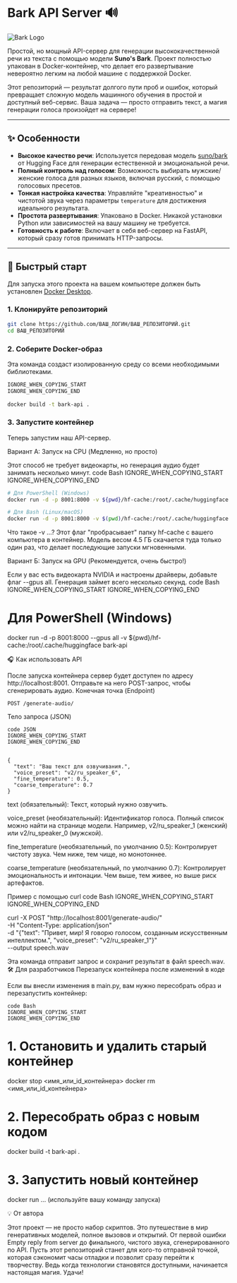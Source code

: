 # Bark API Server 🔊

![Bark Logo](https://user-images.githubusercontent.com/5068315/230698495-cbb1ced9-c911-4c9a-941d-a1a4a1286ac6.png)

Простой, но мощный API-сервер для генерации высококачественной речи из текста с помощью модели **Suno's Bark**. Проект полностью упакован в Docker-контейнер, что делает его развертывание невероятно легким на любой машине с поддержкой Docker.

Этот репозиторий — результат долгого пути проб и ошибок, который превращает сложную модель машинного обучения в простой и доступный веб-сервис. Ваша задача — просто отправить текст, а магия генерации голоса произойдет на сервере!

---

## ✨ Особенности

*   **Высокое качество речи**: Используется передовая модель [suno/bark](https://huggingface.co/suno/bark) от Hugging Face для генерации естественной и эмоциональной речи.
*   **Полный контроль над голосом**: Возможность выбирать мужские/женские голоса для разных языков, включая русский, с помощью голосовых пресетов.
*   **Тонкая настройка качества**: Управляйте "креативностью" и чистотой звука через параметры `temperature` для достижения идеального результата.
*   **Простота развертывания**: Упаковано в Docker. Никакой установки Python или зависимостей на вашу машину не требуется.
*   **Готовность к работе**: Включает в себя веб-сервер на FastAPI, который сразу готов принимать HTTP-запросы.

---

## 🚀 Быстрый старт

Для запуска этого проекта на вашем компьютере должен быть установлен [Docker Desktop](https://www.docker.com/products/docker-desktop/).

### 1. Клонируйте репозиторий

```bash
git clone https://github.com/ВАШ_ЛОГИН/ВАШ_РЕПОЗИТОРИЙ.git
cd ВАШ_РЕПОЗИТОРИЙ
```
### 2. Соберите Docker-образ

Эта команда создаст изолированную среду со всеми необходимыми библиотеками.
``` Bash
IGNORE_WHEN_COPYING_START
IGNORE_WHEN_COPYING_END
    
docker build -t bark-api .
```

### 3. Запустите контейнер

Теперь запустим наш API-сервер.

Вариант А: Запуск на CPU (Медленно, но просто)

Этот способ не требует видеокарты, но генерация аудио будет занимать несколько минут.
code Bash
IGNORE_WHEN_COPYING_START
IGNORE_WHEN_COPYING_END

``` Bash
# Для PowerShell (Windows)
docker run -d -p 8001:8000 -v ${pwd}/hf-cache:/root/.cache/huggingface bark-api

# Для Bash (Linux/macOS)
docker run -d -p 8001:8000 -v $(pwd)/hf-cache:/root/.cache/huggingface bark-api
```

Что такое -v ...? Этот флаг "пробрасывает" папку hf-cache с вашего компьютера в контейнер. Модель весом 4.5 ГБ скачается туда только один раз, что делает последующие запуски мгновенными.

Вариант Б: Запуск на GPU (Рекомендуется, очень быстро!)

Если у вас есть видеокарта NVIDIA и настроены драйверы, добавьте флаг --gpus all. Генерация займет всего несколько секунд.
code Bash
IGNORE_WHEN_COPYING_START
IGNORE_WHEN_COPYING_END
    
# Для PowerShell (Windows)
docker run -d -p 8001:8000 --gpus all -v ${pwd}/hf-cache:/root/.cache/huggingface bark-api

🎧 Как использовать API

После запуска контейнера сервер будет доступен по адресу http://localhost:8001. Отправьте на него POST-запрос, чтобы сгенерировать аудио.
Конечная точка (Endpoint)
```
POST /generate-audio/
```

Тело запроса (JSON)
```
code JSON
IGNORE_WHEN_COPYING_START
IGNORE_WHEN_COPYING_END

    
{
  "text": "Ваш текст для озвучивания.",
  "voice_preset": "v2/ru_speaker_6",
  "fine_temperature": 0.5,
  "coarse_temperature": 0.7
}
```
  

text (обязательный): Текст, который нужно озвучить.

voice_preset (необязательный): Идентификатор голоса. Полный список можно найти на странице модели. Например, v2/ru_speaker_1 (женский) или v2/ru_speaker_0 (мужской).

fine_temperature (необязательный, по умолчанию 0.5): Контролирует чистоту звука. Чем ниже, тем чище, но монотоннее.

coarse_temperature (необязательный, по умолчанию 0.7): Контролирует эмоциональность и интонации. Чем выше, тем живее, но выше риск артефактов.

Пример с помощью curl
code Bash
IGNORE_WHEN_COPYING_START
IGNORE_WHEN_COPYING_END

    
curl -X POST "http://localhost:8001/generate-audio/" \
-H "Content-Type: application/json" \
-d "{\"text\": \"Привет, мир! Я говорю голосом, созданным искусственным интеллектом.\", \"voice_preset\": \"v2/ru_speaker_1\"}" \
--output speech.wav

Эта команда отправит запрос и сохранит результат в файл speech.wav.
🛠️ Для разработчиков
Перезапуск контейнера после изменений в коде

Если вы внесли изменения в main.py, вам нужно пересобрать образ и перезапустить контейнер:
```
code Bash
IGNORE_WHEN_COPYING_START
IGNORE_WHEN_COPYING_END
```
# 1. Остановить и удалить старый контейнер
docker stop <имя_или_id_контейнера>
docker rm <имя_или_id_контейнера>

# 2. Пересобрать образ с новым кодом
docker build -t bark-api .

# 3. Запустить новый контейнер
docker run ... (используйте вашу команду запуска)

💡 От автора

Этот проект — не просто набор скриптов. Это путешествие в мир генеративных моделей, полное вызовов и открытий. От первой ошибки Empty reply from server до финального, чистого звука, сгенерированного по API. Пусть этот репозиторий станет для кого-то отправной точкой, которая сэкономит часы отладки и позволит сразу перейти к творчеству. Ведь когда технологии становятся доступными, начинается настоящая магия. Удачи!

  
